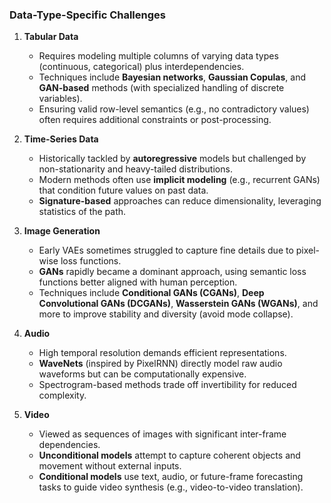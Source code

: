 ### Data-Type-Specific Challenges

1. **Tabular Data**

   - Requires modeling multiple columns of varying data types (continuous, categorical) plus interdependencies.
   - Techniques include **Bayesian networks**, **Gaussian Copulas**, and **GAN-based** methods (with specialized handling of discrete variables).
   - Ensuring valid row-level semantics (e.g., no contradictory values) often requires additional constraints or post-processing.

2. **Time-Series Data**

   - Historically tackled by **autoregressive** models but challenged by non-stationarity and heavy-tailed distributions.
   - Modern methods often use **implicit modeling** (e.g., recurrent GANs) that condition future values on past data.
   - **Signature-based** approaches can reduce dimensionality, leveraging statistics of the path.

3. **Image Generation**

   - Early VAEs sometimes struggled to capture fine details due to pixel-wise loss functions.
   - **GANs** rapidly became a dominant approach, using semantic loss functions better aligned with human perception.
   - Techniques include **Conditional GANs (CGANs)**, **Deep Convolutional GANs (DCGANs)**, **Wasserstein GANs (WGANs)**, and more to improve stability and diversity (avoid mode collapse).

4. **Audio**

   - High temporal resolution demands efficient representations.
   - **WaveNets** (inspired by PixelRNN) directly model raw audio waveforms but can be computationally expensive.
   - Spectrogram-based methods trade off invertibility for reduced complexity.

5. **Video**
   - Viewed as sequences of images with significant inter-frame dependencies.
   - **Unconditional models** attempt to capture coherent objects and movement without external inputs.
   - **Conditional models** use text, audio, or future-frame forecasting tasks to guide video synthesis (e.g., video-to-video translation).
